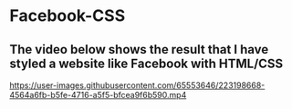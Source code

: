 ﻿# Facebook-CSS

## The video below shows the result that I have styled a website like Facebook with HTML/CSS



https://user-images.githubusercontent.com/65553646/223198668-4564a6fb-b5fe-4716-a5f5-bfcea9f6b590.mp4

